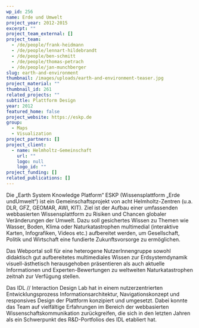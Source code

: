 ```yaml
---
wp_id: 256
name: Erde und Umwelt
project_year: 2012-2015
excerpt: ""
project_team_external: []
project_team:
  - /de/people/frank-heidmann
  - /de/people/lennart-hildebrandt
  - /de/people/ben-schmitt
  - /de/people/thomas-petrach
  - /de/people/jan-munchberger
slug: earth-and-environment
thumbnail: /images/uploads/earth-and-environment-teaser.jpg
project_material: ""
thumbnail_id: 261
related_projects: ""
subtitle: Plattform Design
year: 2012
featured_home: false
project_website: https://eskp.de
group:
  - Maps
  - Visualization
project_partners: []
project_client:
  - name: Helmholtz-Gemeinschaft
    url: ""
    logo: null
    logo_id: ""
project_funding: []
related_publications: []
---
```

Die „Earth System Knowledge Platform“ ESKP (Wissensplattform „Erde undUmwelt“) ist ein Gemeinschaftsprojekt von acht Helmholtz-Zentren (u.a. DLR, GFZ, GEOMAR, AWI, KIT). Ziel ist der Aufbau einer umfassenden webbasierten Wissensplattform zu Risiken und Chancen globaler Veränderungen der Umwelt. Dazu soll gesichertes Wissen zu Themen wie Wasser, Boden, Klima oder Naturkatastrophen multimedial (interaktive Karten, Infografiken, Videos etc.) aufbereitet werden, um Gesellschaft, Politik und Wirtschaft eine fundierte Zukunftsvorsorge zu ermöglichen.

Das Webportal soll für eine heterogene NutzerInnengruppe sowohl didaktisch gut aufbereitetes multimediales Wissen zur Erdsystemdynamik visuell-ästhetisch herausgehoben präsentieren als auch aktuelle Informationen und Experten-Bewertungen zu weltweiten Naturkatastrophen zeitnah zur Verfügung stellen.

Das IDL // Interaction Design Lab hat in einem nutzerzentrierten Entwicklungsprozess Informationsarchitektur, Navigationskonzept und responsives Design der Plattform konzipiert und umgesetzt. Dabei konnte das Team auf vielfältige Erfahrungen im Bereich der webbasierten Wissenschaftskommunikation zurückgreifen, die sich in den letzten Jahren als ein Schwerpunkt des R&D-Portfolios des IDL etabliert hat.
